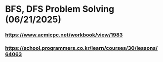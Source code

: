 # BFS, DFS Problem Solving (06/21/2025)

### https://www.acmicpc.net/workbook/view/1983
### https://school.programmers.co.kr/learn/courses/30/lessons/64063
